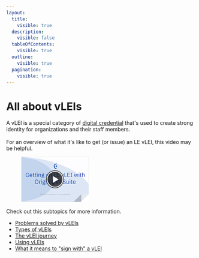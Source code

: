 ```yaml
---
layout:
  title:
    visible: true
  description:
    visible: false
  tableOfContents:
    visible: true
  outline:
    visible: true
  pagination:
    visible: true
---
```


# All about vLEIs

A vLEI is a special category of [digital credential](../../../glossary.md#digital-credential) that's used to create strong identity for organizations and their staff members.\
\
For an overview of what it's like to get (or issue) an LE vLEI, this video may be helpful.

<figure><img src="../../../.gitbook/assets/LE vLEI video thumbnail.png" alt=""><figcaption></figcaption></figure>

Check out this subtopics for more information.

* [Problems solved by vLEIs](problems-solved-by-vleis.md)
* [Types of vLEIs](types-of-vleis.md)
* [The vLEI journey](the-vlei-journey.md)
* [Using vLEIs](using-vleis.md)
* [What it means to "sign with" a vLEI](what-it-means-to-sign-with-a-vlei.md)





